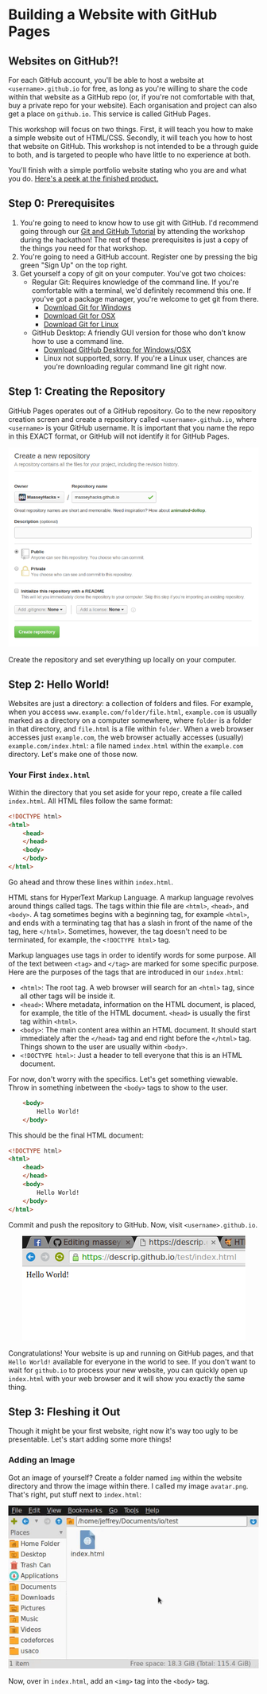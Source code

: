 # Building a Website with GitHub Pages

## Websites on GitHub?!

For each GitHub account, you'll be able to host a website at `<username>.github.io` for free, as long as you're willing to share the code within that website as a GitHub repo (or, if you're not comfortable with that, buy a private repo for your website). Each organisation and project can also get a place on `github.io`. This service is called GitHub Pages.

This workshop will focus on two things. First, it will teach you how to make a simple website out of HTML/CSS. Secondly, it will teach you how to host that website on GitHub. This workshop is not intended to be a through guide to both, and is targeted to people who have little to no experience at both.

You'll finish with a simple portfolio website stating who you are and what you do. [Here's a peek at the finished product.](https://descrip.github.io/finish/index.html)

## Step 0: Prerequisites
1. You're going to need to know how to use git with GitHub. I'd recommend going through our [Git and GitHub Tutorial](git-and-github) by attending the workshop during the hackathon! The rest of these prerequisites is just a copy of the things you need for that workshop.
2. You're going to need a GitHub account. Register one by pressing the big green "Sign Up" on the top right. 
3. Get yourself a copy of git on your computer. You've got two choices:
	- Regular Git: Requires knowledge of the command line. If you're comfortable with a terminal, we'd definitely recommend this one. If you've got a package manager, you're welcome to get git from there.
		- [Download Git for Windows](https://git-for-windows.github.io/)
		- [Download Git for OSX](https://code.google.com/archive/p/git-osx-installer/downloads)
		- [Download Git for Linux](https://git-scm.com/book/en/v2/Getting-Started-Installing-Git)
	- GitHub Desktop: A friendly GUI version for those who don't know how to use a command line.
		- [Download GitHub Desktop for Windows/OSX](https://desktop.github.com/)
		- Linux not supported, sorry. If you're a Linux user, chances are you're downloading regular command line git right now.

## Step 1: Creating the Repository

GitHub Pages operates out of a GitHub repository. Go to the new repository creation screen and create a repository called `<username>.github.io`, where `<username>` is your GitHub username. It is important that you name the repo in this EXACT format, or GitHub will not identify it for GitHub Pages.

<p align="center"><img src="resources/pages-create-repo.png"/></p>

Create the repository and set everything up locally on your computer.

## Step 2: Hello World!

Websites are just a directory: a collection of folders and files. For example, when you access `www.example.com/folder/file.html`, `example.com` is usually marked as a directory on a computer somewhere, where `folder` is a folder in that directory, and `file.html` is a file within `folder`. When a web browser accesses just `example.com`, the web browser actually accesses (usually) `example.com/index.html`: a file named `index.html` within the `example.com` directory. Let's make one of those now.

### Your First `index.html`

Within the directory that you set aside for your repo, create a file called `index.html`. All HTML files follow the same format:

```html
<!DOCTYPE html>
<html>
    <head>
    </head>
    <body>
    </body>
</html>
```

Go ahead and throw these lines within `index.html`.

HTML stans for HyperText Markup Language. A markup language revolves around things called tags. The tags within thie file are `<html>`, `<head>`, and `<body>`. A tag sometimes begins with a beginning tag, for example `<html>`, and ends with a terminating tag that has a slash in front of the name of the tag, here `</html>`. Sometimes, however, the tag doesn't need to be terminated, for example, the `<!DOCTYPE html>` tag.

Markup languages use tags in order to identify words for some purpose. All of the text between `<tag>` and `</tag>` are marked for some specific purpose. Here are the purposes of the tags that are introduced in our `index.html`:
 - `<html>`: The root tag. A web browser will search for an `<html>` tag, since all other tags will be inside it.
 - `<head>`: Where metadata, information on the HTML document, is placed, for example, the title of the HTML document. `<head>` is usually the first tag within `<html>`.
 - `<body>`: The main content area within an HTML document. It should start immediately after the `</head>` tag and end right before the `</html>` tag. Things shown to the user are usually within `<body>`.
 - `<!DOCTYPE html>`: Just a header to tell everyone that this is an HTML document.

For now, don't worry with the specifics. Let's get something viewable. Throw in something inbetween the `<body>` tags to show to the user.

```html
    <body>
    	Hello World!
    </body>
```

This should be the final HTML document:

```html
<!DOCTYPE html>
<html>
    <head>
    </head>
    <body>
    	Hello World!
    </body>
</html>
```

Commit and push the repository to GitHub. Now, visit `<username>.github.io`.

<p align="center"><img src="resources/pages-hello-world.png"/></p>

Congratulations! Your website is up and running on GitHub pages, and that `Hello World!` available for everyone in the world to see. If you don't want to wait for `github.io` to process your new website, you can quickly open up `index.html` with your web browser and it will show you exactly the same thing.

## Step 3: Fleshing it Out

Though it might be your first website, right now it's way too ugly to be presentable. Let's start adding some more things!

### Adding an Image

Got an image of yourself? Create a folder named `img` within the website directory and throw the image within there. I called my image `avatar.png`. That's right, put stuff next to `index.html`:

<p align="center"><img src="resources/pages-making-img.gif"/></p>

Now, over in `index.html`, add an `<img>` tag into the `<body>` tag.

